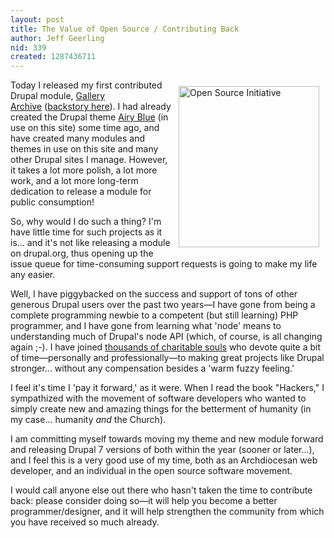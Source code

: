 ```yaml
---
layout: post
title: The Value of Open Source / Contributing Back
author: Jeff Geerling
nid: 339
created: 1287436711
---
```

<p><a href="http://www.opensource.org/"><img alt="Open Source Initiative" src="http://www.opensourcecatholic.com/sites/opensourcecatholic.com/files/user-uploads/oscatholic/osi_standard_logo.png" style="border-top-width: 0px; border-right-width: 0px; border-bottom-width: 0px; border-left-width: 0px; border-top-style: solid; border-right-style: solid; border-bottom-style: solid; border-left-style: solid; margin-left: 10px; margin-right: 10px; margin-top: 10px; margin-bottom: 10px; float: right; width: 225px; height: 258px; " title="" /></a>Today I released my first contributed Drupal module, <a href="http://drupal.org/project/gallery_archive">Gallery Archive</a>&nbsp;(<a href="http://www.lifeisaprayer.com/blog/2010/just-created-new-drupal-module">backstory here</a>). I had already created the Drupal theme <a href="http://drupal.org/project/airyblue">Airy Blue</a> (in use on this site) some time ago, and have created many modules and themes in use on this site and many other Drupal sites I manage. However, it takes a lot more polish, a lot more work, and a lot more long-term dedication to release a module for public consumption!</p>
<p>So, why would I do such a thing? I&#39;m have little time for such projects as it is... and it&#39;s not like releasing a module on drupal.org, thus opening up the issue queue for time-consuming support requests is going to make my life any easier.</p>
<p>Well, I have piggybacked on the success and support of tons of other generous Drupal users over the past two years&mdash;I have gone from being a complete programming newbie to a competent (but still learning) PHP programmer, and I have gone from learning what &#39;node&#39; means to understanding much of Drupal&#39;s node API (which, of course, is all changing again ;-). I have joined <a href="http://www.webchick.net/node/22">thousands of charitable souls</a> who devote quite a bit of time&mdash;personally and professionally&mdash;to making great projects like Drupal stronger... without any compensation besides a &#39;warm fuzzy feeling.&#39;</p>
<p>I feel it&#39;s time I &#39;pay it forward,&#39; as it were. When I read the book &quot;Hackers,&quot; I sympathized with the movement of software developers who wanted to simply create new and amazing things for the betterment of humanity (in my case... humanity <em>and</em> the Church).</p>
<!--break-->
<p>I am committing myself towards moving my theme and new module forward and releasing Drupal 7 versions of both within the year (sooner or later...), and I feel this is a very good use of my time, both as an Archdiocesan web developer, and an individual in the open source software movement.</p>
<p>I would call anyone else out there who hasn&#39;t taken the time to contribute back: please consider doing so&mdash;it will help you become a better programmer/designer, and it will help strengthen the community from which you have received so much already.</p>
